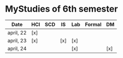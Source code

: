 # MyStudies of 6th semester

| Date      | HCI | SCD |  IS | Lab | Formal |  DM |
| --------  | --  | --- |---  | ---- |--- |---
| april, 22 | [x] |     |     |      |    |      |
| april, 23 | [x] |     | [x] | [x]  |    |      | 
| april, 24 |     |     |     |[x]   |    |  [x] |

